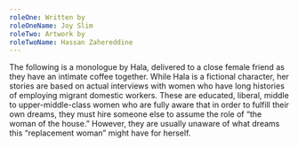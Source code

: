 ```yaml
---
roleOne: Written by
roleOneName: Joy Slim
roleTwo: Artwork by
roleTwoName: Hassan Zahereddine
---
```


The following is a monologue by Hala, delivered to a close female friend as they have an intimate coffee together. While Hala is a fictional character, her stories are based on actual interviews with women who have long histories of employing migrant domestic workers. These are educated, liberal, middle to upper-middle-class women who are fully aware that in order to fulfill their own dreams, they must hire someone else to assume the role of “the woman of the house.” However, they are usually unaware of what dreams this “replacement woman” might have for herself.
